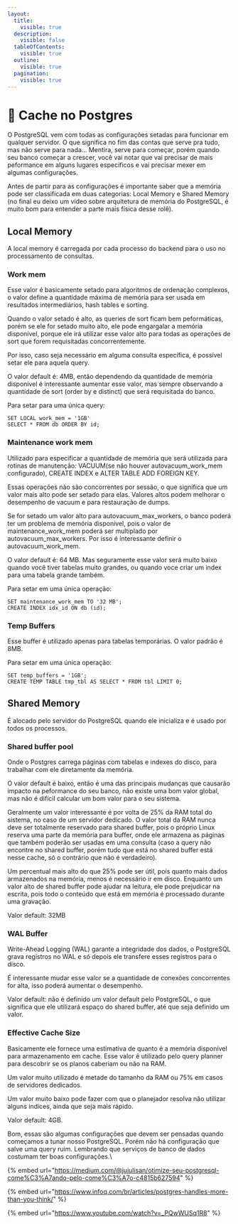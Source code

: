 ```yaml
---
layout:
  title:
    visible: true
  description:
    visible: false
  tableOfContents:
    visible: true
  outline:
    visible: true
  pagination:
    visible: true
---
```


# 🤠 Cache no Postgres

O PostgreSQL vem com todas as configurações setadas para funcionar em qualquer servidor. O que significa no fim das contas que serve pra tudo, mas não serve para nada… Mentira, serve para começar, porém quando seu banco começar a crescer, você vai notar que vai precisar de mais peformance em alguns lugares específicos e vai precisar mexer em algumas configurações.

Antes de partir para as configurações é importante saber que a memória pode ser classificada em duas categorias: Local Memory e Shared Memory (no final eu deixo um vídeo sobre arquitetura de memória do PostgreSQL, é muito bom para entender a parte mais física desse rolê).

## Local Memory <a href="#id-6822" id="id-6822"></a>

A local memory é carregada por cada processo do backend para o uso no processamento de consultas.

### Work mem <a href="#id-2ff6" id="id-2ff6"></a>

Esse valor é basicamente setado para algoritmos de ordenação complexos, o valor define a quantidade máxima de memória para ser usada em resultados intermediários, hash tables e sorting.

Quando o valor setado é alto, as queries de sort ficam bem peformáticas, porém se ele for setado muito alto, ele pode engargalar a memória disponível, porque ele irá utilizar esse valor alto para todas as operações de sort que forem requisitadas concorrentemente.

Por isso, caso seja necessário em alguma consulta específica, é possível setar ele para aquela query.

O valor default é: 4MB, então dependendo da quantidade de memória disponível é interessante aumentar esse valor, mas sempre observando a quantidade de sort (order by e distinct) que será requisitada do banco.

Para setar para uma única query:

```
SET LOCAL work_mem = '1GB'
SELECT * FROM db ORDER BY id;
```

### Maintenance work mem <a href="#e731" id="e731"></a>

Utilizado para especificar a quantidade de memória que será utilizada para rotinas de manutenção: VACUUM(se não houver autovacuum\_work\_mem configurado), CREATE INDEX e ALTER TABLE ADD FOREIGN KEY.

Essas operações não são concorrentes por sessão, o que significa que um valor mais alto pode ser setado para elas. Valores altos podem melhorar o desempenho de vacuum e para restauração de dumps.

Se for setado um valor alto para autovacuum\_max\_workers, o banco poderá ter um problema de memória disponível, pois o valor de maintenance\_work\_mem poderá ser multiplado por autovacuum\_max\_workers. Por isso é interessante definir o autovacuum\_work\_mem.

O valor default é: 64 MB. Mas seguramente esse valor será muito baixo quando você tiver tabelas muito grandes, ou quando voce criar um index para uma tabela grande também.

Para setar em uma única operação:

```plsql
SET maintenance_work_mem TO '32 MB';
CREATE INDEX idx_id ON db (id);
```

### Temp Buffers <a href="#id-7b18" id="id-7b18"></a>

Esse buffer é utilizado apenas para tabelas temporárias. O valor padrão é 8MB.

Para setar em uma única operação:

```plsql
SET temp_buffers = '1GB';
CREATE TEMP TABLE tmp_tbl AS SELECT * FROM tbl LIMIT 0;
```

## Shared Memory <a href="#id-8b3c" id="id-8b3c"></a>

É alocado pelo servidor do PostgreSQL quando ele inicializa e é usado por todos os processos.

### Shared buffer pool <a href="#id-076a" id="id-076a"></a>

Onde o Postgres carrega páginas com tabelas e indexes do disco, para trabalhar com ele diretamente da memória.

O valor default é baixo, então é uma das principais mudanças que causarão impacto na peformance do seu banco, não existe uma bom valor global, mas não é difícil calcular um bom valor para o seu sistema.

Geralmente um valor interessante é por volta de 25% da RAM total do sistema, no caso de um servidor dedicado. O valor total da RAM nunca deve ser totalmente reservado para shared buffer, pois o próprio Linux reserva uma parte da memória para buffer, onde ele armazena as páginas que também poderão ser usadas em uma consulta (caso a query não encontre no shared buffer, porém tudo que está no shared buffer está nesse cache, só o contrário que não é verdadeiro).

Um percentual mais alto do que 25% pode ser útil, pois quanto mais dados armazenados na memória, menos é necessário ir em disco. Enquanto um valor alto de shared buffer pode ajudar na leitura, ele pode prejudicar na escrita, pois todo o conteúdo que está em memória é processado durante uma gravação.

Valor default: 32MB

### WAL Buffer <a href="#id-1eb6" id="id-1eb6"></a>

Write-Ahead Logging (WAL) garante a integridade dos dados, o PostgreSQL grava registros no WAL e só depois ele transfere esses registros para o disco.

É interessante mudar esse valor se a quantidade de conexões concorrentes for alta, isso poderá aumentar o desempenho.

Valor default: não é definido um valor default pelo PostgreSQL, o que significa que ele utilizará espaço do shared buffer, até que seja definido um valor.

### Effective Cache Size <a href="#id-19cd" id="id-19cd"></a>

Basicamente ele fornece uma estimativa de quanto é a memória disponível para armazenamento em cache. Esse valor é utilizado pelo query planner para descobrir se os planos caberiam ou não na RAM.

Um valor muito utilizado é metade do tamanho da RAM ou 75% em casos de servidores dedicados.

Um valor muito baixo pode fazer com que o planejador resolva não utilizar alguns indíces, ainda que seja mais rápido.

Valor default: 4GB.

Bom, essas são algumas configurações que devem ser pensadas quando começamos a tunar nosso PostgreSQL. Porém não há configuração que salve uma query ruim. Lembrando que serviços de banco de dados costumam ter boas configurações.\


{% embed url="https://medium.com/@jujulisan/otimize-seu-postgresql-come%C3%A7ando-pelo-come%C3%A7o-c4815b627594" %}

{% embed url="https://www.infoq.com/br/articles/postgres-handles-more-than-you-think/" %}

{% embed url="https://www.youtube.com/watch?v=_PQwWUSq1R8" %}
